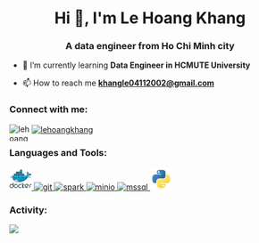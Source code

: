 
<h1 align="center">Hi 👋, I'm Le Hoang Khang</h1>
<h3 align="center">A data engineer from Ho Chi Minh city</h3>

- 🌱 I’m currently learning **Data Engineer in HCMUTE University**

- 📫 How to reach me **khangle04112002@gmail.com**

<h3 align="left">Connect with me:</h3>
<p align="left">
<a href="https://www.facebook.com/profile.php?id=100014774230732" target="blank"><img align="center" src="https://raw.githubusercontent.com/rahuldkjain/github-profile-readme-generator/master/src/images/icons/Social/facebook.svg" alt="lehoangkhang" height="30" width="40" /></a>
<a href="https://linkedin.com/in/lehoangkhang02" target="blank"> <img align="left" src="https://raw.githubusercontent.com/rahuldkjain/github-profile-readme-generator/master/src/images/icons/Social/linked-in-alt.svg" alt="lehoangkhang" height="30" width="40" /></a>
</p>

<h3 align="left">Languages and Tools:</h3>

<a href="https://www.docker.com/" target="_blank" rel="noreferrer"> <img src="https://raw.githubusercontent.com/devicons/devicon/master/icons/docker/docker-original-wordmark.svg" alt="docker" width="40" height="40"/> </a> 
<a href="https://git-scm.com/" target="_blank" rel="noreferrer"> <img src="https://www.vectorlogo.zone/logos/git-scm/git-scm-icon.svg" alt="git" width="40" height="40"/> </a> 
<a href="https://spark.apache.org/" target="_blank" rel="noreferrer"> <img src="https://www.vectorlogo.zone/logos/apache_spark/apache_spark-ar21.svg" alt="spark" width="40" height="40"/> </a>
<a href="https://min.io/" target="_blank" rel="noreferrer"> <img src="https://www.vectorlogo.zone/logos/minioio/minioio-ar21.svg" alt="minio" width="40" height="40"/> </a>
<a href="https://www.microsoft.com/en-us/sql-server" target="_blank" rel="noreferrer"> <img src="https://www.svgrepo.com/show/303229/microsoft-sql-server-logo.svg" alt="mssql" width="40" height="40"/> </a> 
<a href="https://www.python.org" target="_blank" rel="noreferrer"> <img src="https://raw.githubusercontent.com/devicons/devicon/master/icons/python/python-original.svg" alt="python" width="40" height="40"/> </a> </p>

<h3 align="left">Activity:</h3>

![](https://github-profile-summary-cards.vercel.app/api/cards/profile-details?username=KhangLe0411&theme=nord_dark)
<!-- ![](https://github-profile-summary-cards.vercel.app/api/cards/stats?username=KhangLe0411&theme=nord_dark)
 -->

<!--
**KhangLe0411/KhangLe0411** is a ✨ _special_ ✨ repository because its `README.md` (this file) appears on your GitHub profile.

Here are some ideas to get you started:

- 🔭 I’m currently working on ...
- 🌱 I’m currently learning ...
- 👯 I’m looking to collaborate on ...
- 🤔 I’m looking for help with ...
- 💬 Ask me about ...
- 📫 How to reach me: ...
- 😄 Pronouns: ...
- ⚡ Fun fact: ...
-->
